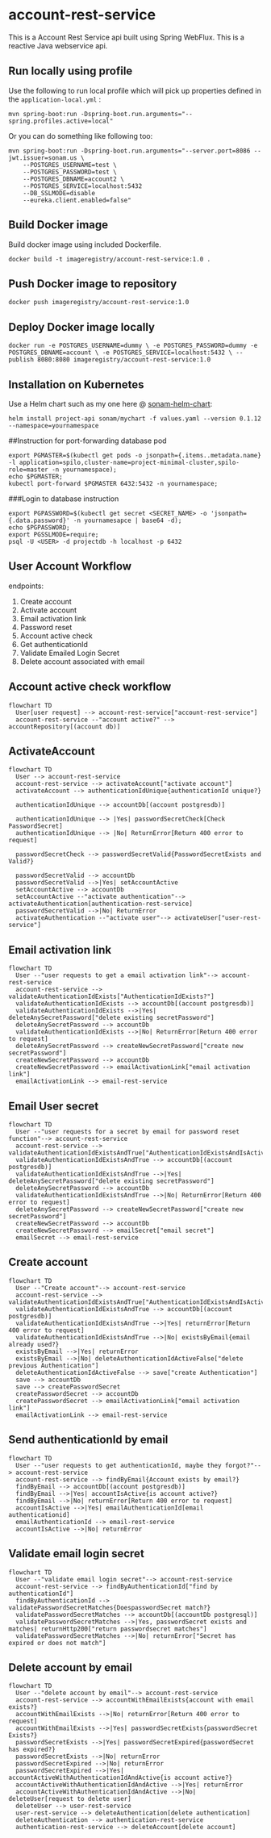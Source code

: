 # account-rest-service

This is a Account Rest Service api built using Spring WebFlux. 
This is a reactive Java webservice api.


## Run locally using profile
Use the following to run local profile which will pick up properties defined in the `application-local.yml` :


```
mvn spring-boot:run -Dspring-boot.run.arguments="--spring.profiles.active=local"
```

Or you can do something like following too:

```
mvn spring-boot:run -Dspring-boot.run.arguments="--server.port=8086 --jwt.issuer=sonam.us \
    --POSTGRES_USERNAME=test \
    --POSTGRES_PASSWORD=test \
    --POSTGRES_DBNAME=account2 \
    --POSTGRES_SERVICE=localhost:5432
    --DB_SSLMODE=disable
    --eureka.client.enabled=false"                      
```



## Build Docker image

Build docker image using included Dockerfile.


`docker build -t imageregistry/account-rest-service:1.0 .` 

## Push Docker image to repository

`docker push imageregistry/account-rest-service:1.0`

## Deploy Docker image locally

`docker run -e POSTGRES_USERNAME=dummy \
 -e POSTGRES_PASSWORD=dummy -e POSTGRES_DBNAME=account \
  -e POSTGRES_SERVICE=localhost:5432 \
 --publish 8080:8080 imageregistry/account-rest-service:1.0`


## Installation on Kubernetes
Use a Helm chart such as my one here @ [sonam-helm-chart](https://github.com/sonamsamdupkhangsar/sonam-helm-chart):

```
helm install project-api sonam/mychart -f values.yaml --version 0.1.12 --namespace=yournamespace
```

##Instruction for port-forwarding database pod
```
export PGMASTER=$(kubectl get pods -o jsonpath={.items..metadata.name} -l application=spilo,cluster-name=project-minimal-cluster,spilo-role=master -n yournamespace); 
echo $PGMASTER;
kubectl port-forward $PGMASTER 6432:5432 -n yournamespace;
```

###Login to database instruction
```
export PGPASSWORD=$(kubectl get secret <SECRET_NAME> -o 'jsonpath={.data.password}' -n yournamesapce | base64 -d);
echo $PGPASSWORD;
export PGSSLMODE=require;
psql -U <USER> -d projectdb -h localhost -p 6432

```

## User Account Workflow
endpoints: 
1. Create account
2. Activate account
3. Email activation link
4. Password reset 
5. Account active check
6. Get authenticationId
7. Validate Emailed Login Secret
8. Delete account associated with email


## Account active check workflow
```mermaid
flowchart TD
  User[user request] --> account-rest-service["account-rest-service"]
  account-rest-service --"account active?" --> accountRepository[(account db)]
```

## ActivateAccount
```mermaid
flowchart TD
  User --> account-rest-service
  account-rest-service --> activateAccount["activate account"]  
  activateAccount --> authenticationIdUnique{authenticationId unique?}
  
  authenticationIdUnique --> accountDb[(account postgresdb)]
  
  authenticationIdUnique --> |Yes| passwordSecretCheck[Check PasswordSecret]
  authenticationIdUnique --> |No| ReturnError[Return 400 error to request]
  
  passwordSecretCheck --> passwordSecretValid{PasswordSecretExists and Valid?}
  
  passwordSecretValid --> accountDb
  passwordSecretValid -->|Yes| setAccountActive   
  setAccountActive --> accountDb
  setAccountActive --"activate authentication"--> activateAuthentication[authentication-rest-service] 
  passwordSecretValid -->|No| ReturnError
  activateAuthentication --"activate user"--> activateUser["user-rest-service"] 
```  
  
## Email activation link
```mermaid
flowchart TD
  User --"user requests to get a email activation link"--> account-rest-service
  account-rest-service --> validateAuthenticationIdExists["AuthenticationIdExists?"]
  validateAuthenticationIdExists --> accountDb[(account postgresdb)]
  validateAuthenticationIdExists -->|Yes| deleteAnySecretPassword["delete existing secretPassword"]
  deleteAnySecretPassword --> accountDb
  validateAuthenticationIdExists -->|No| ReturnError[Return 400 error to request]
  deleteAnySecretPassword --> createNewSecretPassword["create new secretPassword"]
  createNewSecretPassword --> accountDb
  createNewSecretPassword --> emailActivationLink["email activation link"]
  emailActivationLink --> email-rest-service                  
```

## Email User secret
```mermaid
flowchart TD
  User --"user requests for a secret by email for password reset function"--> account-rest-service
  account-rest-service --> validateAuthenticationIdExistsAndTrue["AuthenticationIdExistsAndIsActive?"]
  validateAuthenticationIdExistsAndTrue --> accountDb[(account postgresdb)]
  validateAuthenticationIdExistsAndTrue -->|Yes| deleteAnySecretPassword["delete existing secretPassword"]
  deleteAnySecretPassword --> accountDb
  validateAuthenticationIdExistsAndTrue -->|No| ReturnError[Return 400 error to request]
  deleteAnySecretPassword --> createNewSecretPassword["create new secretPassword"]
  createNewSecretPassword --> accountDb
  createNewSecretPassword --> emailSecret["email secret"]
  emailSecret --> email-rest-service                  
```


## Create account
```mermaid
flowchart TD
  User --"Create account"--> account-rest-service
  account-rest-service --> validateAuthenticationIdExistsAndTrue["AuthenticationIdExistsAndIsActive?"]
  validateAuthenticationIdExistsAndTrue --> accountDb[(account postgresdb)]
  validateAuthenticationIdExistsAndTrue -->|Yes| returnError[Return 400 error to request]  
  validateAuthenticationIdExistsAndTrue -->|No| existsByEmail{email already used?}
  existsByEmail -->|Yes| returnError
  existsByEmail -->|No| deleteAuthenticationIdActiveFalse["delete previous Authentication"]
  deleteAuthenticationIdActiveFalse --> save["create Authentication"]
  save --> accountDb
  save --> createPasswordSecret
  createPasswordSecret --> accountDb
  createPasswordSecret --> emailActivationLink["email activation link"]
  emailActivationLink --> email-rest-service
```


## Send authenticationId by email
```mermaid
flowchart TD
  User --"user requests to get authenticationId, maybe they forgot?"--> account-rest-service
  account-rest-service --> findByEmail{Account exists by email?}
  findByEmail --> accountDb[(account postgresdb)]
  findByEmail -->|Yes| accountIsActive{is account active?}  
  findByEmail -->|No| returnError[Return 400 error to request]
  accountIsActive -->|Yes| emailAuthenticationId[email authenticationid]
  emailAuthenticationId --> email-rest-service
  accountIsActive -->|No| returnError                  
```

## Validate email login secret
```mermaid
flowchart TD
  User --"validate email login secret"--> account-rest-service
  account-rest-service --> findByAuthenticationId["find by authenticationId"]
  findByAuthenticationId --> validatePasswordSecretMatches{DoespasswordSecret match?}
  validatePasswordSecretMatches --> accountDb[(accountDb postgresql)]
  validatePasswordSecretMatches -->|Yes, passwordSecret exists and matches| returnHttp200["return passwordsecret matches"]
  validatePasswordSecretMatches -->|No| returnError["Secret has expired or does not match"]           
```

## Delete account by email
```mermaid
flowchart TD
  User --"delete account by email"--> account-rest-service
  account-rest-service --> accountWithEmailExists{account with email exists?}
  accountWithEmailExists -->|No| returnError[Return 400 error to request]
  accountWithEmailExists -->|Yes| passwordSecretExists{passwordSecret Exists?}
  passwordSecretExists -->|Yes| passwordSecretExpired{passwordSecret has expired?}
  passwordSecretExists -->|No| returnError
  passwordSecretExpired -->|No| returnError
  passwordSecretExpired -->|Yes| accountActiveWithAuthenticationIdAndActive{is account active?}
  accountActiveWithAuthenticationIdAndActive -->|Yes| returnError
  accountActiveWithAuthenticationIdAndActive -->|No| deleteUser[request to delete user]
  deleteUser --> user-rest-service
  user-rest-service --> deleteAuthentication[delete authentication]
  deleteAuthentication --> authentication-rest-service
  authentication-rest-service --> deleteAccount[delete account]           
```

